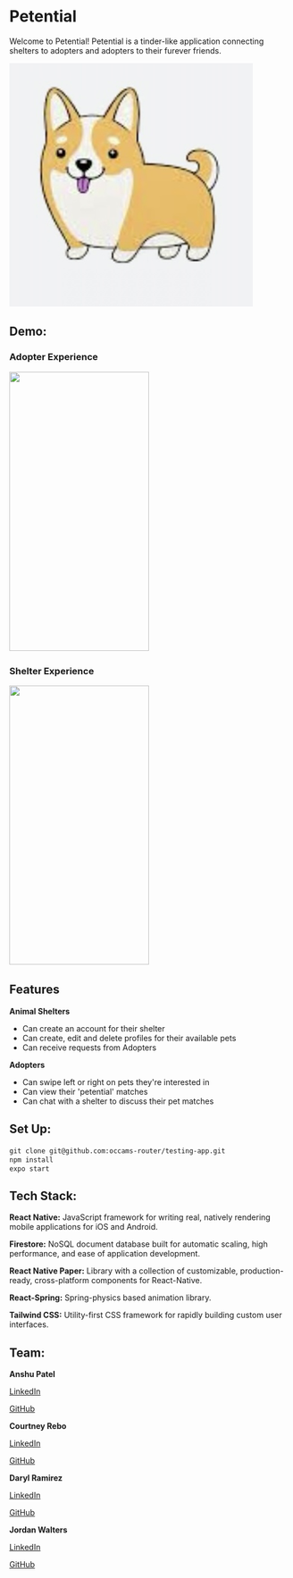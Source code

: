 # **Petential**

Welcome to Petential! Petential is a tinder-like application connecting shelters to adopters and adopters to their furever friends.

![](assets/corgi-logo-square.png)

## **Demo:**

### Adopter Experience

<div>
<img src=assets/adopter.gif width="250" height="500">
</div>

### Shelter Experience

<img src=assets/shelter.gif width="250" height="500">

## **Features**

**Animal Shelters**

- Can create an account for their shelter
- Can create, edit and delete profiles for their available pets
- Can receive requests from Adopters

**Adopters**

- Can swipe left or right on pets they're interested in
- Can view their 'petential' matches
- Can chat with a shelter to discuss their pet matches

## **Set Up:**

```
git clone git@github.com:occams-router/testing-app.git
npm install
expo start
```

## **Tech Stack:**

**React Native:** JavaScript framework for writing real, natively rendering mobile applications for iOS and Android.

**Firestore:** NoSQL document database built for automatic scaling, high performance, and ease of application development.

**React Native Paper:** Library with a collection of customizable, production-ready, cross-platform components for React-Native.

**React-Spring:** Spring-physics based animation library.

**Tailwind CSS:** Utility-first CSS framework for rapidly building custom user interfaces.

## **Team:**

**Anshu Patel**

[LinkedIn](https://www.linkedin.com/in/anshupatel314/)

[GitHub](https://github.com/Litwix)

**Courtney Rebo**

[LinkedIn](https://www.linkedin.com/in/courtneyrebo/)

[GitHub](https://github.com/courtneey)

**Daryl Ramirez**

[LinkedIn](https://www.linkedin.com/in/darylramirez/)

[GitHub](https://github.com/darylramirez)

**Jordan Walters**

[LinkedIn](https://www.linkedin.com/in/walters-jordan/)

[GitHub](https://github.com/J-Walters)
